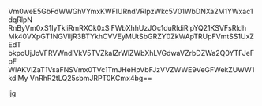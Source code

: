 Vm0weE5GbFdWWGhVYmxKWFlURndVRlpzWkc5V01WbDNXa2M1YWxac1dqRlpN
RnByVm0xS1IyTkliRmRXCk0xSlFWbXhhUzJOc1duRldiRlpYQ21KSVFsRldh
Mk40VXpGT1NGVlljR3BTYkhCVVEyMUtSbGRZY0ZkWApTRUpFVmtSS1UxZEdT
bkpoUjJoVFRVWndlVkV5TVZkalZrWlZWbXhLVGdwaVZrbDZWa2Q0YTFJeFpF
WlAKVlZaT1VsaFNSVmx0TVc1TmJHeHpVbFJzVVZWWE9VeGFWekZUWW1kdlMy
VnRhR2tLQ25sbmJRPT0KCmx4bg==

ljg